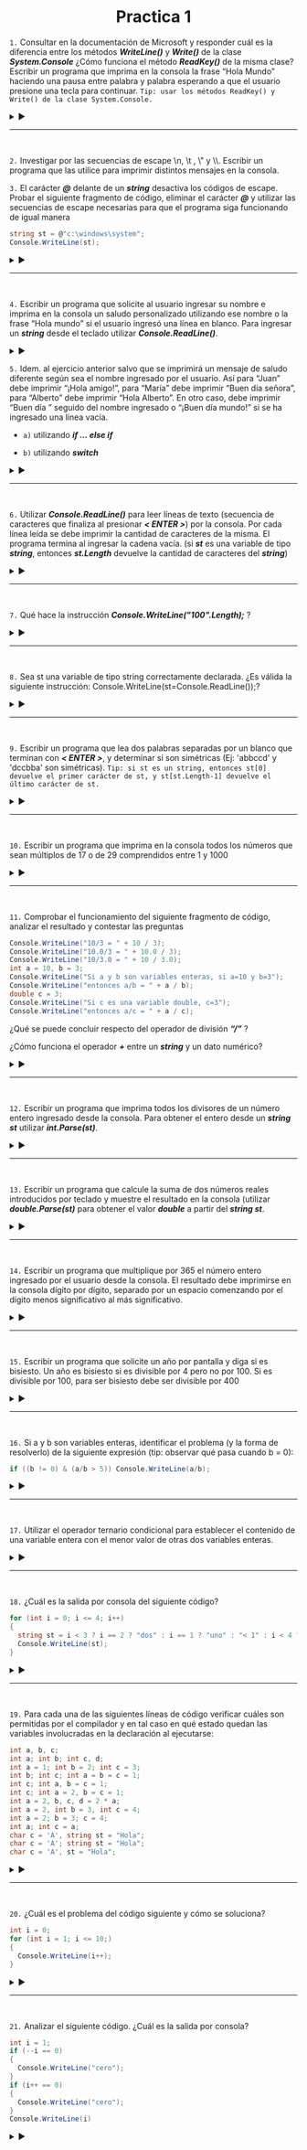 <h1 align="center">Practica 1</h1>

``1.`` Consultar en la documentación de Microsoft y responder cuál es la diferencia entre los métodos ***WriteLine()*** y ***Write()*** de la clase ***System.Console*** ¿Cómo funciona el método ***ReadKey()*** de la misma clase? Escribir un programa que imprima en la consola la frase “Hola Mundo” haciendo una pausa entre palabra y palabra esperando a que el usuario presione una tecla para continuar. ``Tip: usar los métodos ReadKey() y Write() de la clase System.Console.``

<details>

<summary> ▶️ </summary>
<br>
  
```c#
Console.Write("Hola");
Console.ReadKey();
Console.Write(", ");
Console.ReadKey();
Console.Write("Mundo");
Console.ReadKey();
```
  
</details>

<hr><br>

```2.``` Investigar por las secuencias de escape \n, \t , \\" y \\\\. Escribir un programa que las utilice para imprimir distintos mensajes en la consola.

```3.``` El carácter ***@*** delante de un ***string*** desactiva los códigos de escape. Probar el siguiente fragmento de código, eliminar el carácter ***@*** y utilizar las secuencias de escape necesarias para que el programa siga funcionando de igual manera

```c#
string st = @"c:\windows\system";
Console.WriteLine(st);
```

<details>

<summary> ▶️ </summary>
<br>
  
```c#
string st = "c:\\windows\\system";
Console.WriteLine(st);
```
  
</details>

<hr><br>

```4.``` Escribir un programa que solicite al usuario ingresar su nombre e imprima en la consola un saludo personalizado utilizando ese nombre o la frase “Hola mundo” si el usuario ingresó una línea en blanco. Para ingresar un ***string*** desde el teclado utilizar ***Console.ReadLine()***.

<details>

<summary> ▶️ </summary>
<br>
  
```c#
string st = Console.ReadLine();
if (st.Length != 0){
    Console.WriteLine("Hola " + st);
} else {
    Console.WriteLine("Hola Mundo");
}
```

<hr><br>
  
</details>

```5.``` Idem. al ejercicio anterior salvo que se imprimirá un mensaje de saludo diferente según sea el nombre ingresado por el usuario. Así para “Juan” debe imprimir “¡Hola amigo!”, para “María” debe imprimir “Buen día señora”, para “Alberto” debe imprimir “Hola Alberto”. En otro caso, debe imprimir “Buen día ” seguido del nombre ingresado o “¡Buen día mundo!” si se ha ingresado una línea vacía.

- ```a)``` utilizando ***if ... else if***
  
- ```b)``` utilizando ***switch***

<details>

<summary> ▶️ </summary>
<br>

<table align="center">
<tr>
<td> if ... else if </td> <td> switch </td>
</tr>
<tr>
<td>

 ```c#
Console.WriteLine("Ingrese su nombre");
string st = Console.ReadLine();

if (st == "Juan"){
    Console.WriteLine("Hola amigo");
} else if (st == "Maria"){
    Console.WriteLine("Buen día señora");
} else if (st == "Alberto"){
    Console.WriteLine("Hola Alberto");
} else if (st.Length == 0){
    Console.WriteLine("Buen día mundo");
} else {
    Console.WriteLine("Buen dia " + st);
}
```
</td>
<td>

```c#
Console.WriteLine("Ingrese su nombre");
string st = Console.ReadLine();

switch (st)
{
    case "Juan":
        Console.WriteLine("Hola amigo");
        break;
    
    case "Maria":
        Console.WriteLine("Buen día señora");
        break;
    
    case "Alberto":
        Console.WriteLine("Hola Alberto");
        break;

    case "":
        Console.WriteLine("Buen día mundo");
        break;

    default:
        Console.WriteLine("Buen dia " + st);
        break;

}
```
 
</td>
</tr>
</table>

</details>

<hr><br>

```6.``` Utilizar ***Console.ReadLine()*** para leer líneas de texto (secuencia de caracteres que finaliza al presionar ***< ENTER >***) por la consola. Por cada línea leída se debe imprimir la cantidad de caracteres de la misma. El programa termina al ingresar la cadena vacía. (si ***st*** es una variable de tipo ***string***, entonces ***st.Length*** devuelve la cantidad de caracteres del ***string***)

<details>

<summary> ▶️ </summary>
<br>
  
```c#
string st = Console.ReadLine();

while (st.Length != 0){
    Console.WriteLine(st.Length);
    st = Console.ReadLine();
}
```
  
</details>

<hr><br>

```7.``` Qué hace la instrucción ***Console.WriteLine("100".Length);*** ?
  
  <details>

<summary> ▶️ </summary>
<br>
  
```c#
Console.WriteLine("100".Length);

    // Output: 3
```
  
</details>

<hr><br>

```8.``` Sea st una variable de tipo string correctamente declarada. ¿Es válida la siguiente instrucción: Console.WriteLine(st=Console.ReadLine());?
  
<details>

<summary> ▶️ </summary>
<br>

Sí lo es, funciona correctamente.
```c#
string st;
Console.WriteLine(st=Console.ReadLine());

/*
Input: 
  Hola Mundo!

Output:
  Hola Mundo!
  Hola Mundo!
*/
```
  
</details>

<hr><br>

```9.``` Escribir un programa que lea dos palabras separadas por un blanco que terminan con ***< ENTER >***, y determinar si son simétricas (Ej: 'abbccd' y 'dccbba' son simétricas). ```Tip: si st es un string, entonces st[0] devuelve el primer carácter de st, y st[st.Length-1] devuelve el último carácter de st.```

<details>

<summary> ▶️ </summary>
<br>
  
```c#
string st = Console.ReadLine();
bool j = true;

for (int i = 0; i < (st.Length / 2.0) ; i++) {
    if (st[i] != st[st.Length - (i+1)]) {
        j = false;
    }
}

if (j) {
    Console.WriteLine("Son iguales");
} else {
    Console.WriteLine("Son dinstintas");
}
```
  
</details>

<hr><br>

```10.``` Escribir un programa que imprima en la consola todos los números que sean múltiplos de 17 o de 29 comprendidos entre 1 y 1000

<details>

<summary> ▶️ </summary>
<br>
  
```c#
for (int i = 17; i < 1000; i++) {
    if ((i % 17 == 0) | (i % 29 == 0)) {
        Console.WriteLine(i);
    }
}
```
  
</details>

<hr><br>

```11.``` Comprobar el funcionamiento del siguiente fragmento de código, analizar el resultado y contestar las preguntas
  
```c#
Console.WriteLine("10/3 = " + 10 / 3);
Console.WriteLine("10.0/3 = " + 10.0 / 3);
Console.WriteLine("10/3.0 = " + 10 / 3.0);
int a = 10, b = 3;
Console.WriteLine("Si a y b son variables enteras, si a=10 y b=3");
Console.WriteLine("entonces a/b = " + a / b);
double c = 3;
Console.WriteLine("Si c es una variable double, c=3");
Console.WriteLine("entonces a/c = " + a / c);
```

¿Qué se puede concluir respecto del operador de división ***“/”*** ?
  
¿Cómo funciona el operador ***+*** entre un ***string*** y un dato numérico?  
  
<details>

<summary> ▶️ </summary>
<br>
Output:
  
```
  10/3 = 3
  10.0/3 = 3,3333333333333335
  10/3.0 = 3,3333333333333335
  Si a y b son variables enteras, si a=10 y b=3
  entonces a/b = 3
  Si c es una variable double, c=3
  entonces a/c = 3,3333333333333335
```
  
El operador de division ***"/"*** funciona tanto para ***int's*** como para ***double's***. Pero el resultado va a depender de los operandos, si ambos son de tipo ***int***, el resultado será de tipo ***int***. Pero, con que uno solo de esos sea de tipo ***double*** alcanza para que el resultado también sea de tipo ***double***.
 
Entre un ***string*** y un tipo ***numerico***, el operador ***+*** concatena ambos datos para guardarlos en un nuevo ***string***. 

</details>

<hr><br>

```12.``` Escribir un programa que imprima todos los divisores de un número entero ingresado desde la consola. Para obtener el entero desde un ***string st*** utilizar ***int.Parse(st)***.
  
<details>

<summary> ▶️ </summary>
<br>
  
```c#
string st = Console.ReadLine();
int j = int.Parse(st);
 
for (int i = 1; i <= j; i++){
    if (j % i == 0){
        Console.WriteLine(i);
    }
}
```
  
</details>

<hr><br>

```13.``` Escribir un programa que calcule la suma de dos números reales introducidos por teclado y muestre el resultado en la consola (utilizar ***double.Parse(st)*** para obtener el valor ***double*** a partir del ***string st***.

<details>

<summary> ▶️ </summary>
<br>
  
```c#
Console.Write("Ingrese un numero: ");
string st = Console.ReadLine();
double a = double.Parse(st);

Console.Write("Ingrese otro numero: ");
st = Console.ReadLine();
double b = double.Parse(st);

double c = a + b;
Console.WriteLine(c);
```
  
</details>  

<hr><br>

```14.``` Escribir un programa que multiplique por 365 el número entero ingresado por el usuario desde la consola. El resultado debe imprimirse en la consola dígito por dígito, separado por un espacio comenzando por el dígito menos significativo al más significativo.  
  
<details>

<summary> ▶️ </summary>
<br>
  
```c#
Console.Write("Ingrese un numero: ");
int a = 365 * int.Parse(Console.ReadLine());
string valor = a.ToString();

for (int i = valor.Length-1; i>=0; i--) {
    Console.Write(valor[i] + " ");
}
```
  
</details>    

<hr><br>

```15.``` Escribir un programa que solicite un año por pantalla y diga si es bisiesto. Un año es bisiesto si es divisible por 4 pero no por 100. Si es divisible por 100, para ser bisiesto debe ser divisible por 400  
  
<details>

<summary> ▶️ </summary>
<br>
  
<table align="center">
<tr>
<td> Solucion 1 </td> <td> Solucion 2 </td>
</tr>
<tr>
<td>

```c#
string st = Console.ReadLine();
int j=int.Parse(st);
 
if (j % 4 != 0){
    Console.WriteLine("No bisiesto");
} else if (j % 100 != 0){
    Console.WriteLine("Bisiesto");
} else if (j % 400 == 0){
    Console.WriteLine("Bisiesto");
} else {
    Console.WriteLine("No bisiesto");
}
```
</td>
<td>

```c#
string st = Console.ReadLine();
int j=int.Parse(st);
 
if (j % 4 == 0){
    if (j % 100 != 0){
        Console.WriteLine("Bisiesto");
    } else if (j % 400 == 0){
        Console.WriteLine("Bisiesto");
    } else{
        Console.WriteLine("No Bisiesto");
    }
} else {
    Console.WriteLine("No Bisiesto");
}
```
 
</td>
</tr>
</table>
  
</details>    

<hr><br>

```16.``` Si a y b son variables enteras, identificar el problema (y la forma de resolverlo) de la siguiente expresión (tip: observar qué pasa cuando b = 0):
```c#
if ((b != 0) & (a/b > 5)) Console.WriteLine(a/b);
```

<details>

<summary> ▶️ </summary>
<br>

El ***if*** tiene dos ***statements*** que estan separados por un ***&*** simple, ¿cual es el problema? Que al momento de llegar al ***if***, se pregunta por ambos parentesis. Por lo tanto, si se ingresa el 0, el primer statement va a dar ***false***, pero cuando llegue al segundo va a preguntar por a/0, y esto tira una excepcion (***DivideByZeroException***). La solucion es tan simple como agregar un segundo ***&*** para que sea un ***and*** estricto, o sea, si el primero da ***false***, no pregunta por el segundo.  

```c#
if ((b != 0) && (a/b > 5)) Console.WriteLine(a/b);
```
  
</details> 

<hr><br>

```17.``` Utilizar el operador ternario condicional para establecer el contenido de una variable entera con el menor valor de otras dos variables enteras.

<details>

<summary> ▶️ </summary>
<br>
  
```c#
int a = int.Parse(Console.ReadLine());
int b = int.Parse(Console.ReadLine());
 
int c = (a < b) ? a : b;
Console.WriteLine(c);
```
  
</details> 

<hr><br>

```18.``` ¿Cuál es la salida por consola del siguiente código?

```c#
for (int i = 0; i <= 4; i++)
{
  string st = i < 3 ? i == 2 ? "dos" : i == 1 ? "uno" : "< 1" : i < 4 ? "tres" : "> 3";
  Console.WriteLine(st);
} 
```
  
<details>

<summary> ▶️ </summary>
<br>

Output:
```
< 1
uno
dos
tres
> 3
```
  
</details>   

<hr><br>

  
```19.``` Para cada una de las siguientes líneas de código verificar cuáles son permitidas por el compilador y en tal caso en qué estado quedan las variables involucradas en la declaración al ejecutarse:

```c#
int a, b, c;
int a; int b; int c, d;
int a = 1; int b = 2; int c = 3;
int b; int c; int a = b = c = 1;
int c; int a, b = c = 1;
int c; int a = 2, b = c = 1;
int a = 2, b, c, d = 2 * a;
int a = 2, int b = 3, int c = 4;
int a = 2; b = 3; c = 4;
int a; int c = a;
char c = 'A', string st = "Hola";
char c = 'A'; string st = "Hola";
char c = 'A', st = "Hola";
```

<details>

<summary> ▶️ </summary>
<br>
  
```c#
int a; int b; int c, d;                     // a, b, c, d quedan vacias
int a = 1; int b = 2; int c = 3;            // a = 1, b = 2, c = 3
int b; int c; int a = b = c = 1;            // a = 1, b = 1, c = 1
int c; int a, b = c = 1;                    // a vacia, b = 1, c = 1
int c; int a = 2, b = c = 1;                // a = 2, b = 1, c = 1
int a = 2, b, c, d = 2 * a;                 // a = 2, b = 4, c = 4, d = 4
int a = 2, int b = 3, int c = 4;            // No compila. Se debe reemplazar las "," por ";".
int a = 2; b = 3; c = 4;                    // Individualmente no compila. Antes de asignar valores se debe declarar su tipo.
int a; int c = a;                           // No compila. Se le intenta asignar el valor de "a" a "c", pero "a" no esta inicializada.
char c = 'A', string st = "Hola";           // No compila. Se debe reemplazar la "," por ";".
char c = 'A'; string st = "Hola";           // c = 'A', st = "Hola"
char c = 'A', st = "Hola";                  // No compila. "st" se esta declarando como "char" y se le quiere asignar un "string".
```
  
</details>    

<hr><br>

```20.``` ¿Cuál es el problema del código siguiente y cómo se soluciona?

```c#
int i = 0;
for (int i = 1; i <= 10;)
{
  Console.WriteLine(i++);
}
```
                        
<details>

<summary> ▶️ </summary>
<br>

El problema es que la variable ***i***, se esta declarando dos veces. Depende que queramos que haga nuestro programa hay distintas soluciones.  
  
<table align="center">
<tr>
<td> Eliminar la primer declaracion </td> <td> Agregar una segunda variable </td>
</tr>
<tr>
<td>

```c#
for (int i = 1; i <= 10;) {
    Console.WriteLine(i++);
}
                        
/*Output:
1
2
3
4
5
6
7
8
9
10
*/                        
```
</td>
<td>

```c#
int j = 0;
for (int i = 1; i <= 10; i++) {
    Console.WriteLine(j++);
}
                       
/*Output:
0
1
2
3
4
5
6
7
8
9
*/                       
```
 
</td>
</tr>
</table>
  
</details>                        

<hr><br>

```21.``` Analizar el siguiente código. ¿Cuál es la salida por consola?  
  
```c# 
int i = 1;
if (--i == 0)
{
  Console.WriteLine("cero");
}
if (i++ == 0)
{
  Console.WriteLine("cero");
}
Console.WriteLine(i)
```
  
<details>

<summary> ▶️ </summary>
<br>
  
```c#
int i = 1;
if (--i == 0)         //Resta, despues compara
{
  Console.WriteLine("cero");
}
if (i++ == 0)         //Compara, despues suma
{
  Console.WriteLine("cero");
}
Console.WriteLine(i)

/*Output:
cero
cero
1
*/
```
  
</details>
  
  
  
  
